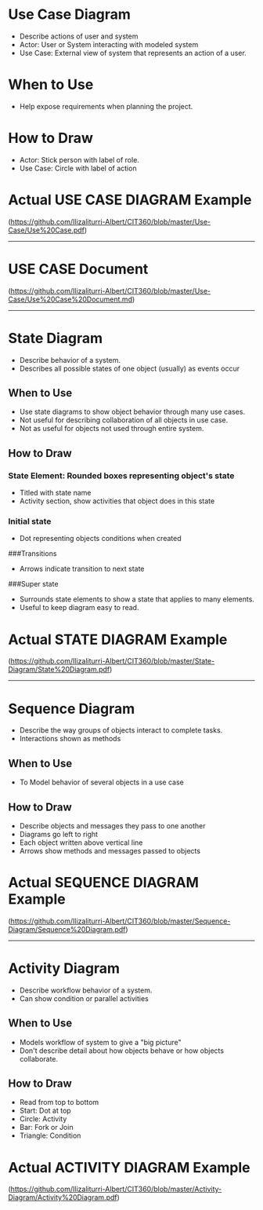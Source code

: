 # Use Case Diagram

-	Describe actions of user and system
-	Actor: User or System interacting with modeled system
-	Use Case: External view of system that represents an action of a user.
	
# When to Use

-	Help expose requirements when planning the project.

# How to Draw

-	Actor: Stick person with label of role.
-	Use Case: Circle with label of action
	



# Actual USE CASE DIAGRAM Example 
(https://github.com/Ilizaliturri-Albert/CIT360/blob/master/Use-Case/Use%20Case.pdf)

______________________________________________________________________________________

# USE CASE Document
(https://github.com/Ilizaliturri-Albert/CIT360/blob/master/Use-Case/Use%20Case%20Document.md)
____________________________________________________________________________________

# State Diagram

-	Describe behavior of a system.
-	Describes all possible states of one object (usually) as events occur

## When to Use
-	Use state diagrams to show object behavior through many use cases.
-	Not useful for describing collaboration of all objects in use case.
-	Not as useful for objects not used through entire system.

## How to Draw

### State Element: Rounded boxes representing object's state
-	Titled with state name
-	Activity section, show activities that object does in this state

### Initial state
-	Dot representing objects conditions when created

###Transitions
-	Arrows indicate transition to next state

###Super state
-	Surrounds state elements to show a state that applies to many elements.
-	Useful to keep diagram easy to read.
	
# Actual STATE DIAGRAM Example 
(https://github.com/Ilizaliturri-Albert/CIT360/blob/master/State-Diagram/State%20Diagram.pdf)


___________________________________________________________________________________

# Sequence Diagram

-	Describe the way groups of objects interact to complete tasks.
-	Interactions shown as methods

## When to Use
-	To Model behavior of several objects in a use case
## How to Draw
-	Describe objects and messages they pass to one another
-	Diagrams go left to right
-	Each object written above vertical line
-	Arrows show methods and messages passed to objects

# Actual SEQUENCE DIAGRAM Example 
(https://github.com/Ilizaliturri-Albert/CIT360/blob/master/Sequence-Diagram/Sequence%20Diagram.pdf)

___________________________________________________________________________________

# Activity Diagram 
-	Describe workflow behavior of a system.
-	Can show condition or parallel activities

## When to Use
-	Models workflow of system to give a "big picture"
-	Don't describe detail about how objects behave or how objects collaborate.
## How to Draw
-	Read from top to bottom
-	Start: Dot at top
-	Circle: Activity
-	Bar: Fork or Join
-	Triangle: Condition


# Actual ACTIVITY DIAGRAM Example 
(https://github.com/Ilizaliturri-Albert/CIT360/blob/master/Activity-Diagram/Activity%20Diagram.pdf)
